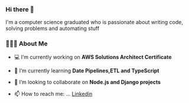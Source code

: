 ### Hi there 👋
<div align="left"> 
I'm a computer science graduated who is passionate about writing code, solving problems and automating stuff

<h3> 👨🏻‍💻 About Me </h3>

- 💻  I’m currently working on **AWS Solutions Architect Certificate**

- 📖  I’m currently learning **Date Pipelines,ETL and TypeScript**

- 🤝  I’m looking to collaborate on **Node.js and Django projects**

- 📫  How to reach me: ... [Linkedin](https://www.linkedin.com/in/richard-guaman/)
</div>
